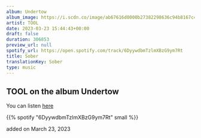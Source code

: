 ```yaml
---
album: Undertow
album_image: https://i.scdn.co/image/ab67616d0000b27382298636c94b8167c4793db2
artist: TOOL
date: 2023-03-23 15:44:43+00:00
draft: false
duration: 306853
preview_url: null
spotify_url: https://open.spotify.com/track/6DyywdbmTzlmXBzG9ym7Rt
title: Sober
translationKey: Sober
type: music
---
```


## TOOL on the album Undertow

You can listen [here](https://open.spotify.com/track/6DyywdbmTzlmXBzG9ym7Rt)

{{% spotify "6DyywdbmTzlmXBzG9ym7Rt" small %}}

added on March 23, 2023